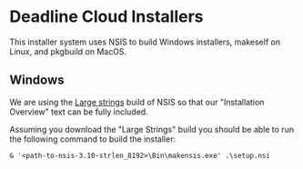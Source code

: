 # Deadline Cloud Installers

This installer system uses NSIS to build Windows installers, makeself on Linux, and pkgbuild on MacOS.


## Windows
We are using the [Large strings](https://nsis.sourceforge.io/Special_Builds#Large_strings) build of NSIS so that our "Installation Overview" text can be fully included.

Assuming you download the "Large Strings" build you should be able to run the following command to build the installer:  
```
& '<path-to-nsis-3.10-strlen_8192>\Bin\makensis.exe' .\setup.nsi
``` 